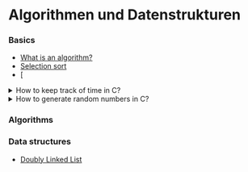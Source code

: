 # Algorithmen und Datenstrukturen

### Basics
- [What is an algorithm?](https://www.tutorialspoint.com/data_structures_algorithms/algorithms_basics.htm#)
- [Selection sort](https://www.geeksforgeeks.org/selection-sort/)
- [

<details>
  <summary>How to keep track of time in C?</summary>
  
```c
#include <time.h>
clock_t t1 = clock();
// do time intesive task here...
clock_t t2 = clock();
double duration = (double)(t2 - t1)/(double)CLOCKS_PER_SEC;
```
</details>

<details>
  <summary>How to generate random numbers in C?</summary>
  
```c
int number = rand() << 16+rand();
// rand() only returns 16 bit numbers max,
// thus we do the trick above to get max 32bit numbers
```
</details>

### Algorithms
  
### Data structures
- [Doubly Linked List](https://www.geeksforgeeks.org/doubly-linked-list/?ref=lbp)
